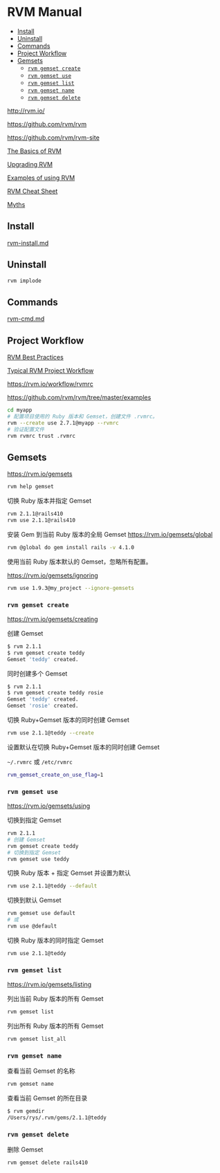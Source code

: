 <!-- #ruby-install -->
<!-- omit in toc -->
# RVM Manual

- [Install](#install)
- [Uninstall](#uninstall)
- [Commands](#commands)
- [Project Workflow](#project-workflow)
- [Gemsets](#gemsets)
  - [`rvm gemset create`](#rvm-gemset-create)
  - [`rvm gemset use`](#rvm-gemset-use)
  - [`rvm gemset list`](#rvm-gemset-list)
  - [`rvm gemset name`](#rvm-gemset-name)
  - [`rvm gemset delete`](#rvm-gemset-delete)

<http://rvm.io/>

<https://github.com/rvm/rvm>

<https://github.com/rvm/rvm-site>

[The Basics of RVM](http://rvm.io/rvm/basics)

[Upgrading RVM](http://rvm.io/rvm/upgrading)

<!-- #rvm-example -->
[Examples of using RVM](http://rvm.io/workflow/examples)

[RVM Cheat Sheet](http://cheat.errtheblog.com/s/rvm)

[Myths](http://rvm.io/rvm/myths)

<!-- #rvm-install -->
## Install

[rvm-install.md](rvm-install.md)

## Uninstall

```bash
rvm implode
```

<!-- #rvm-cmd #rvm-example -->
## Commands

[rvm-cmd.md](rvm-cmd.md)

<!-- #ruby-env -->
## Project Workflow

[RVM Best Practices](http://rvm.io/rvm/best-practices)

[Typical RVM Project Workflow](https://rvm.io/workflow/projects)

<https://rvm.io/workflow/rvmrc>

<https://github.com/rvm/rvm/tree/master/examples>

```bash
cd myapp
# 配置项目使用的 Ruby 版本和 Gemset，创建文件 .rvmrc。
rvm --create use 2.7.1@myapp --rvmrc
# 验证配置文件
rvm rvmrc trust .rvmrc
```

<!-- #ruby-env -->
## Gemsets

<https://rvm.io/gemsets>

```bash
rvm help gemset
```

切换 Ruby 版本并指定 Gemset

```bash
rvm 2.1.1@rails410
rvm use 2.1.1@rails410
```

安装 Gem 到当前 Ruby 版本的全局 Gemset <https://rvm.io/gemsets/global>

```bash
rvm @global do gem install rails -v 4.1.0
```

使用当前 Ruby 版本默认的 Gemset，忽略所有配置。

<https://rvm.io/gemsets/ignoring>

```bash
rvm use 1.9.3@my_project --ignore-gemsets
```

### `rvm gemset create`

<https://rvm.io/gemsets/creating>

创建 Gemset

```bash
$ rvm 2.1.1
$ rvm gemset create teddy
Gemset 'teddy' created.
```

同时创建多个 Gemset

```bash
$ rvm 2.1.1
$ rvm gemset create teddy rosie
Gemset 'teddy' created.
Gemset 'rosie' created.
```

切换 Ruby+Gemset 版本的同时创建 Gemset

```bash
rvm use 2.1.1@teddy --create
```

设置默认在切换 Ruby+Gemset 版本的同时创建 Gemset

`~/.rvmrc` 或 `/etc/rvmrc`

```bash
rvm_gemset_create_on_use_flag=1
```

### `rvm gemset use`

<https://rvm.io/gemsets/using>

切换到指定 Gemset

```bash
rvm 2.1.1
# 创建 Gemset
rvm gemset create teddy
# 切换到指定 Gemset
rvm gemset use teddy
```

切换 Ruby 版本 + 指定 Gemset 并设置为默认

```bash
rvm use 2.1.1@teddy --default
```

切换到默认 Gemset

```bash
rvm gemset use default
# 或
rvm use @default
```

切换 Ruby 版本的同时指定 Gemset

```bash
rvm use 2.1.1@teddy
```

### `rvm gemset list`

<https://rvm.io/gemsets/listing>

列出当前 Ruby 版本的所有 Gemset

```bash
rvm gemset list
```

列出所有 Ruby 版本的所有 Gemset

```bash
rvm gemset list_all
```

### `rvm gemset name`

查看当前 Gemset 的名称

```bash
rvm gemset name
```

查看当前 Gemset 的所在目录

```bash
$ rvm gemdir
/Users/rys/.rvm/gems/2.1.1@teddy
```

### `rvm gemset delete`

删除 Gemset

```bash
rvm gemset delete rails410
```
